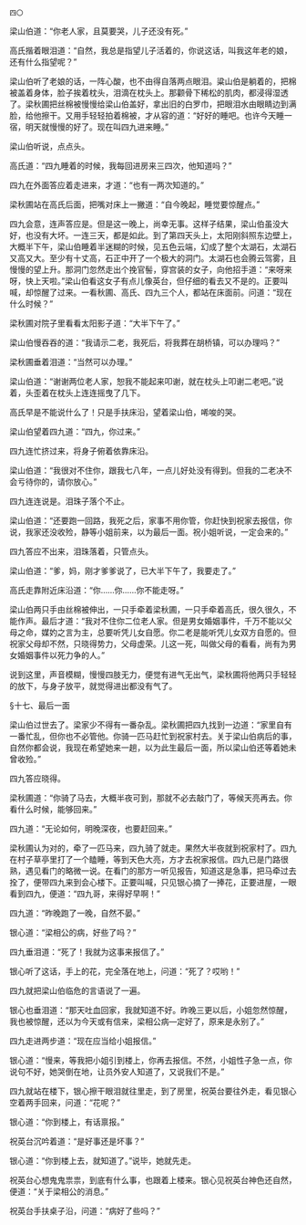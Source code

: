     四〇 

   梁山伯道：“你老人家，且莫要哭，儿子还没有死。”

   高氏揩着眼泪道：“自然，我总是指望儿子活着的，你说这话，叫我这年老的娘，还有什么指望呢？”

   梁山伯听了老娘的话，一阵心酸，也不由得自落两点眼泪。粱山伯是躺着的，把棉被盖着身体，脸子挨着枕头，泪滴在枕头上。那颧骨下稀松的肌肉，都浸得湿透了。梁秋圃把丝棉被慢慢给梁山伯盖好，拿出旧的白罗巾，把眼泪水由眼睛边到满脸，给他擦干。又用手轻轻拍着棉被，才从容的道：“好好的睡吧。也许今天睡一宿，明天就慢慢的好了。现在叫四九进来睡。”

   梁山伯听说，点点头。

   高氏道：“四九睡着的时候，我每回进房来三四次，他知道吗？”

   四九在外面答应着走进来，才道：“也有一两次知道的。”

   梁秋圃站在高氏后面，把嘴对床上一撇道：“自今晚起，睡觉要惊醒点。”

   四九会意，连声答应是。但是这一晚上，尚幸无事。这样子结果，梁山伯虽没大好，也没有大坏。一连三天，都是如此。到了第四天头上，太阳刚斜照东边壁上，大概半下午，梁山伯睡着半迷糊的时候，见五色云端，幻成了整个太湖石，太湖石又高又大。至少有十丈高，石正中开了一个极大的洞门。太湖石也会腾云驾雾，且慢慢的望上升。那洞门忽然走出个挽官髻，穿宫装的女子，向他招手道：“来呀来呀，快上天啦。”梁山伯看这女子有点儿像英台，但仔细的看去又不是的。正要叫喊，却惊醒了过来。一看秋圃、高氏、四九三个人，都站在床面前。问道：“现在什么时候？”

   梁秋圃对院子里看看太阳影子道：“大半下午了。”

   梁山伯慢吞吞的道：“我请示二老，我死后，将我葬在胡桥镇，可以办理吗？”

   梁秋圃垂着泪道：“当然可以办理。”

   梁山伯道：“谢谢两位老人家，恕我不能起来叩谢，就在枕头上叩谢二老吧。”说着，头歪着在枕头上连连摇曳了几下。

   高氏早是不能说什么了！只是手扶床沿，望着梁山伯，唏唆的哭。

   梁山伯望着四九道：“四九，你过来。”

   四九连忙挤过来，将身子俯着依靠床沿。

   梁山伯道：“我很对不住你，跟我七八年，一点儿好处没有得到。但我的二老决不会亏待你的，请你放心。”

   四九连连说是。泪珠子落个不止。

   梁山伯道：“还要跑一回路，我死之后，家事不用你管，你赶快到祝家去报信，你说，我家还没收殓，静等小姐前来，以为最后一面。祝小姐听说，一定会来的。”

   四九答应不出来，泪珠落着，只管点头。

   梁山伯道：“爹，妈，刚才爹爹说了，已大半下午了，我要走了。”

   高氏走靠附近床沿道：“你……你……你不能走呀。”

   梁山伯两只手由丝棉被伸出，一只手牵着梁秋圃，一只手牵着高氏，很久很久，不能作声。最后才道：“我对不住你二位老人家。但是男女婚姻事件，千万不能以父母之命，媒妁之言为主，总要听凭儿女自愿。你二老是能听凭儿女双方自愿的。但祝家父母却不然，只晓得势力，父母虚荣。儿这一死，叫做父母的看看，尚有为男女婚姻事件以死力争的人。”

   说到这里，声音模糊，慢慢四肢无力，便觉有进气无出气，梁秋圃将他两只手轻轻的放下，与身子放平，就觉得进出都没有气了。

   §十七、最后一面

   梁山伯过世去了。梁家少不得有一番杂乱。梁秋圃把四九找到一边道：“家里自有一番忙乱，但你也不必管他。你骑一匹马赶忙到祝家村去。关于梁山伯病后的事，自然你都会说，我现在希望她来一趟，以为此生最后一面，所以梁山伯还等着她未曾收殓。”

   四九答应晓得。

   梁秋圃道：“你骑了马去，大概半夜可到，那就不必去敲门了，等候天亮再去。你看什么时候，能够回来。”

   四九道：“无论如何，明晚深夜，也要赶回来。”

   梁秋圃认为对的，牵了一匹马来，四九骑了就走。果然大半夜就到祝家村了。四九在村子草亭里打了一个瞌睡，等到天色大亮，方才去祝家报信。四九已是门路很熟，遇见看门的略微一说。在看门的那方一听见报告，知道这是急事，把马牵过去拴了，便带四九来到会心楼下。正要叫喊，只见银心摘了一捧花，正要进屋，一眼看到四九，便道：“四九哥，来得好早啊！”

   四九道：“昨晚跑了一晚，自然不晏。”

   银心道：“梁相公的病，好些了吗？”

   四九垂泪道：“死了！我就为这事来报信了。”

   银心听了这话，手上的花，完全落在地上，问道：“死了？哎哟！”

   四九就把梁山伯临危的言语说了一遍。

   银心也垂泪道：“那天吐血回家，我就知道不好。昨晚三更以后，小姐忽然惊醒，我也被惊醒，还以为今天或有信来，梁相公病—定好了，原来是永别了。”

   四九走进两步道：“现在应当给小姐报信。”

   银心道：“慢来，等我把小姐引到楼上，你再去报信。不然，小姐性子急一点，你说句不好，她哭倒在地，让员外安人知道了，又说我们不是。”

   四九就站在楼下，银心擦干眼泪就往里走，到了房里，祝英台要往外走，看见银心空着两手回来，问道：“花呢？”

   银心道：“你到楼上，有话禀报。”

   祝英台沉吟着道：“是好事还是坏事？”

   银心道：“你到楼上去，就知道了。”说毕，她就先走。

   祝英台心想鬼鬼祟祟，到底有什么事，也跟着上楼来。银心见祝英台神色还自然，便道：“关于梁相公的消息。”

   祝英台手扶桌子沿，问道：“病好了些吗？”

